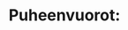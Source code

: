 ---
title: "Puheenvuorot:"
layout: category
permalink: /categories/puheenvuorot/
taxonomy: Puheenvuorot
entries_layout: grid
---
